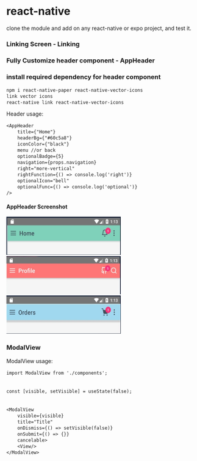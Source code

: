 # react-native

clone the module and add on any react-native or expo project, and test it. 
### Linking Screen - Linking
### Fully Customize header component - AppHeader

### install required dependency for header component
```
npm i react-native-paper react-native-vector-icons
link vector icons
react-native link react-native-vector-icons
```
Header usage:
```
<AppHeader
    title={"Home"}
    headerBg={"#60c5a8"}
    iconColor={"black"}
    menu //or back
    optionalBadge={5}
    navigation={props.navigation}
    right="more-vertical"
    rightFunction={() => console.log('right')}
    optionalIcon="bell"
    optionalFunc={() => console.log('optional')}
/>
```

#### AppHeader Screenshot
<div display="inline-block">
  <img src="/screenshots/header1.jpg" width="300" height="100" />
  <img src="/screenshots/header2.jpg" width="300" height="100" />
  <img src="/screenshots/header3.jpg" width="300" height="100" />
</div>

### ModalView
ModalView usage:
```
import ModalView from './components';


const [visible, setVisible] = useState(false);


<ModalView
    visible={visible}
    title="Title"
    onDismiss={() => setVisible(false)}
    onSubmit={() => {}}
    cancelable>
    <View/> 
</ModalView>
```
